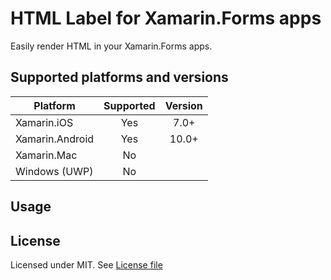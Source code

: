 # HTML Label for Xamarin.Forms apps

Easily render HTML in your Xamarin.Forms apps.

## Supported platforms and versions

|Platform|Supported|Version|
| ------------------- | :-----------: | :------------------: |
|Xamarin.iOS|Yes|7.0+|
|Xamarin.Android|Yes|10.0+|
|Xamarin.Mac|No||
|Windows (UWP)|No||

## Usage



## License

Licensed under MIT. See [License file](https://github.com/edsnider/htmllabel/blob/master/LICENSE)
